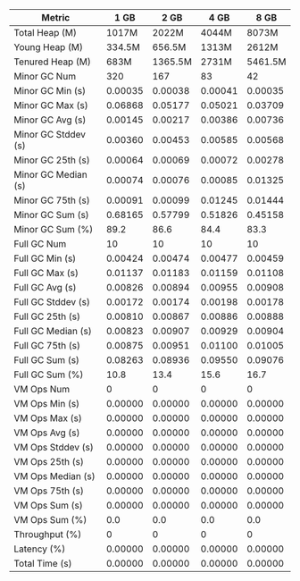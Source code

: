 | Metric | 1 GB | 2 GB | 4 GB | 8 GB |
|------|----|----|----|----|
| Total Heap (M) | 1017M | 2022M | 4044M | 8073M |
| Young Heap (M) | 334.5M | 656.5M | 1313M | 2612M |
| Tenured Heap (M) | 683M | 1365.5M | 2731M | 5461.5M |
| Minor GC Num | 320 | 167 | 83 | 42 |
| Minor GC Min (s) | 0.00035 | 0.00038 | 0.00041 | 0.00035 |
| Minor GC Max (s) | 0.06868 | 0.05177 | 0.05021 | 0.03709 |
| Minor GC Avg (s) | 0.00145 | 0.00217 | 0.00386 | 0.00736 |
| Minor GC Stddev (s) | 0.00360 | 0.00453 | 0.00585 | 0.00568 |
| Minor GC 25th (s) | 0.00064 | 0.00069 | 0.00072 | 0.00278 |
| Minor GC Median (s) | 0.00074 | 0.00076 | 0.00085 | 0.01325 |
| Minor GC 75th (s) | 0.00091 | 0.00099 | 0.01245 | 0.01444 |
| Minor GC Sum (s) | 0.68165 | 0.57799 | 0.51826 | 0.45158 |
| Minor GC Sum (%) | 89.2 | 86.6 | 84.4 | 83.3 |
| Full GC Num | 10 | 10 | 10 | 10 |
| Full GC Min (s) | 0.00424 | 0.00474 | 0.00477 | 0.00459 |
| Full GC Max (s) | 0.01137 | 0.01183 | 0.01159 | 0.01108 |
| Full GC Avg (s) | 0.00826 | 0.00894 | 0.00955 | 0.00908 |
| Full GC Stddev (s) | 0.00172 | 0.00174 | 0.00198 | 0.00178 |
| Full GC 25th (s) | 0.00810 | 0.00867 | 0.00886 | 0.00888 |
| Full GC Median (s) | 0.00823 | 0.00907 | 0.00929 | 0.00904 |
| Full GC 75th (s) | 0.00875 | 0.00951 | 0.01100 | 0.01005 |
| Full GC Sum (s) | 0.08263 | 0.08936 | 0.09550 | 0.09076 |
| Full GC Sum (%) | 10.8 | 13.4 | 15.6 | 16.7 |
| VM Ops Num | 0 | 0 | 0 | 0 |
| VM Ops Min (s) | 0.00000 | 0.00000 | 0.00000 | 0.00000 |
| VM Ops Max (s) | 0.00000 | 0.00000 | 0.00000 | 0.00000 |
| VM Ops Avg (s) | 0.00000 | 0.00000 | 0.00000 | 0.00000 |
| VM Ops Stddev (s) | 0.00000 | 0.00000 | 0.00000 | 0.00000 |
| VM Ops 25th (s) | 0.00000 | 0.00000 | 0.00000 | 0.00000 |
| VM Ops Median (s) | 0.00000 | 0.00000 | 0.00000 | 0.00000 |
| VM Ops 75th (s) | 0.00000 | 0.00000 | 0.00000 | 0.00000 |
| VM Ops Sum (s) | 0.00000 | 0.00000 | 0.00000 | 0.00000 |
| VM Ops Sum (%) | 0.0 | 0.0 | 0.0 | 0.0 |
| Throughput (%) | 0 | 0 | 0 | 0 |
| Latency (%) | 0.00000 | 0.00000 | 0.00000 | 0.00000 |
| Total Time (s) | 0.00000 | 0.00000 | 0.00000 | 0.00000 |
